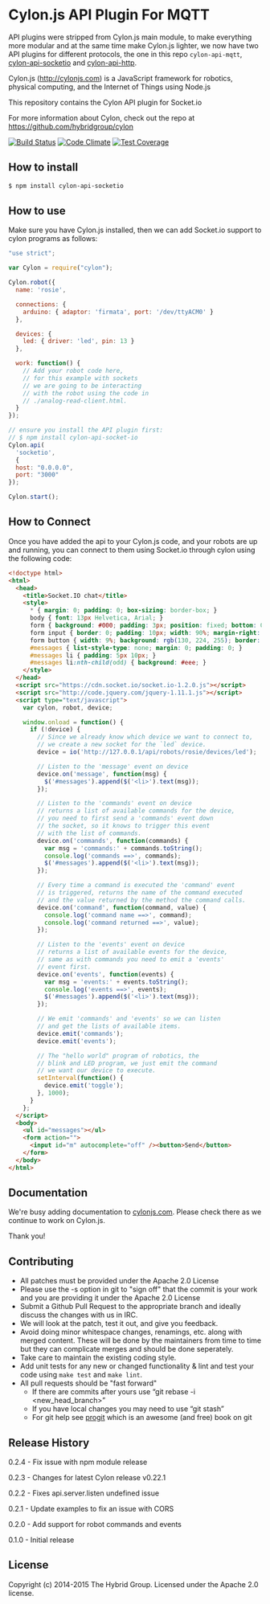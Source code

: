 # Cylon.js API Plugin For MQTT

API plugins were stripped from Cylon.js main module, to make everything more modular
and at the same time make Cylon.js lighter, we now have two API plugins
for different protocols, the one in this repo `cylon-api-mqtt`,
[cylon-api-socketio](http://github.com/hybridgroup/cylon-api-socketio) and
[cylon-api-http](http://github.com/hybridgroup/cylon-api-http).

Cylon.js (http://cylonjs.com) is a JavaScript framework for robotics, physical computing, and the Internet of Things using Node.js

This repository contains the Cylon API plugin for Socket.io

For more information about Cylon, check out the repo at
https://github.com/hybridgroup/cylon

[![Build Status](https://travis-ci.org/hybridgroup/cylon-api-socketio.svg)](https://travis-ci.org/hybridgroup/cylon-api-socketio)
[![Code Climate](https://codeclimate.com/github/hybridgroup/cylon-api-mqtt/badges/gpa.svg)](https://codeclimate.com/github/hybridgroup/cylon-api-mqtt)
[![Test Coverage](https://codeclimate.com/github/hybridgroup/cylon-api-mqtt/badges/coverage.svg)](https://codeclimate.com/github/hybridgroup/cylon-api-mqtt)


## How to install

```bash
$ npm install cylon-api-socketio
```

## How to use

Make sure you have Cylon.js installed, then we can add Socket.io support to cylon
programs as follows:

```javascript
"use strict";

var Cylon = require("cylon");

Cylon.robot({
  name: 'rosie',

  connections: {
    arduino: { adaptor: 'firmata', port: '/dev/ttyACM0' }
  },

  devices: {
    led: { driver: 'led', pin: 13 }
  },

  work: function() {
    // Add your robot code here,
    // for this example with sockets
    // we are going to be interacting
    // with the robot using the code in
    // ./analog-read-client.html.
  }
});

// ensure you install the API plugin first:
// $ npm install cylon-api-socket-io
Cylon.api(
  'socketio',
  {
  host: "0.0.0.0",
  port: "3000"
});

Cylon.start();
```

## How to Connect

Once you have added the api to your Cylon.js code, and your robots are up and running, you can connect
to them using Socket.io through cylon using the following code:

```html
<!doctype html>
<html>
  <head>
    <title>Socket.IO chat</title>
    <style>
      * { margin: 0; padding: 0; box-sizing: border-box; }
      body { font: 13px Helvetica, Arial; }
      form { background: #000; padding: 3px; position: fixed; bottom: 0; width: 100%; }
      form input { border: 0; padding: 10px; width: 90%; margin-right: .5%; }
      form button { width: 9%; background: rgb(130, 224, 255); border: none; padding: 10px; }
      #messages { list-style-type: none; margin: 0; padding: 0; }
      #messages li { padding: 5px 10px; }
      #messages li:nth-child(odd) { background: #eee; }
    </style>
  </head>
  <script src="https://cdn.socket.io/socket.io-1.2.0.js"></script>
  <script src="http://code.jquery.com/jquery-1.11.1.js"></script>
  <script type="text/javascript">
    var cylon, robot, device;

    window.onload = function() {
      if (!device) {
        // Since we already know which device we want to connect to,
        // we create a new socket for the `led` device.
        device = io('http://127.0.0.1/api/robots/rosie/devices/led');

        // Listen to the 'message' event on device
        device.on('message', function(msg) {
          $('#messages').append($('<li>').text(msg));
        });

        // Listen to the 'commands' event on device
        // returns a list of available commands for the device,
        // you need to first send a 'commands' event down
        // the socket, so it knows to trigger this event
        // with the list of commands.
        device.on('commands', function(commands) {
          var msg = 'commands:' + commands.toString();
          console.log('commands ==>', commands);
          $('#messages').append($('<li>').text(msg));
        });

        // Every time a command is executed the 'command' event
        // is triggered, returns the name of the command executed
        // and the value returned by the method the command calls.
        device.on('command', function(command, value) {
          console.log('command name ==>', command);
          console.log('command returned ==>', value);
        });

        // Listen to the 'events' event on device
        // returns a list of available events for the device,
        // same as with commands you need to emit a 'events'
        // event first.
        device.on('events', function(events) {
          var msg = 'events:' + events.toString();
          console.log('events ==>', events);
          $('#messages').append($('<li>').text(msg));
        });

        // We emit 'commands' and 'events' so we can listen
        // and get the lists of available items.
        device.emit('commands');
        device.emit('events');

        // The "hello world" program of robotics, the
        // blink and LED program, we just emit the command
        // we want our device to execute.
        setInterval(function() {
          device.emit('toggle');
        }, 1000);
      }
    };
  </script>
  <body>
    <ul id="messages"></ul>
    <form action="">
      <input id="m" autocomplete="off" /><button>Send</button>
    </form>
  </body>
</html>
```

## Documentation

We're busy adding documentation to [cylonjs.com](http://cylonjs.com). Please check there as we continue to work on Cylon.js.

Thank you!

## Contributing

* All patches must be provided under the Apache 2.0 License
* Please use the -s option in git to "sign off" that the commit is your work and you are providing it under the Apache 2.0 License
* Submit a Github Pull Request to the appropriate branch and ideally discuss the changes with us in IRC.
* We will look at the patch, test it out, and give you feedback.
* Avoid doing minor whitespace changes, renamings, etc. along with merged content. These will be done by the maintainers from time to time but they can complicate merges and should be done seperately.
* Take care to maintain the existing coding style.
* Add unit tests for any new or changed functionality & lint and test your code using `make test` and `make lint`.
* All pull requests should be "fast forward"
  * If there are commits after yours use “git rebase -i <new_head_branch>”
  * If you have local changes you may need to use “git stash”
  * For git help see [progit](http://git-scm.com/book) which is an awesome (and free) book on git

## Release History

0.2.4 - Fix issue with npm module release

0.2.3 - Changes for latest Cylon release v0.22.1

0.2.2 - Fixes api.server.listen undefined issue

0.2.1 - Update examples to fix an issue with CORS

0.2.0 - Add support for robot commands and events

0.1.0 - Initial release

## License

Copyright (c) 2014-2015 The Hybrid Group. Licensed under the Apache 2.0 license.

